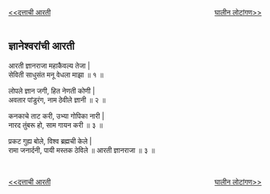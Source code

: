 <a href="/ganapati-aaratyaa/दत्ताची%20आरती.html" style="float: left;"><<दत्ताची आरती</a> <a href="/ganapati-aaratyaa/घालीन%20लोटांगण.html" style="float: right;">घालीन लोटांगण>></a>  

<br />
<br />

ज्ञानेश्वरांची आरती
------------
आरती ज्ञानराजा महाकैवल्य तेजा |  
सेविती साधुसंत मनू वेधला माझा ॥ १ ॥	 
  
लोपले ज्ञान जगी, हित नेणती कोणी |  
अवतार पांडुरंग, नाम ठेवीले ज्ञानी ॥ २ ॥  
  
कनकाचे ताट करी, उभ्या गोपिका नारी |  
नारद तुंबरू हो, साम गायन करी ॥ ३ ॥

प्रकट गुह्य बोले, विश्व ब्रह्मची केले |  
रामा जनार्दनी, पायी मस्तक ठेविले ॥ आरती ज्ञानराजा ॥ ३ ॥  

<br />
  
<a href="/ganapati-aaratyaa/दत्ताची%20आरती.html" style="float: left;"><<दत्ताची आरती</a> <a href="/ganapati-aaratyaa/घालीन%20लोटांगण.html" style="float: right;">घालीन लोटांगण>></a>

